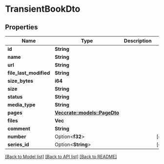 # TransientBookDto

## Properties

Name | Type | Description | Notes
------------ | ------------- | ------------- | -------------
**id** | **String** |  | 
**name** | **String** |  | 
**url** | **String** |  | 
**file_last_modified** | **String** |  | 
**size_bytes** | **i64** |  | 
**size** | **String** |  | 
**status** | **String** |  | 
**media_type** | **String** |  | 
**pages** | [**Vec<crate::models::PageDto>**](PageDto.md) |  | 
**files** | **Vec<String>** |  | 
**comment** | **String** |  | 
**number** | Option<**f32**> |  | [optional]
**series_id** | Option<**String**> |  | [optional]

[[Back to Model list]](../README.md#documentation-for-models) [[Back to API list]](../README.md#documentation-for-api-endpoints) [[Back to README]](../README.md)


